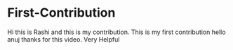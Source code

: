 # First-Contribution
Hi this is Rashi and this is my contribution.
This is my first contribution
hello anuj thanks for this video. Very Helpful
